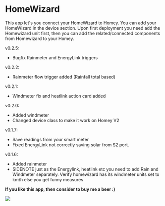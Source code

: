 # HomeWizard

This app let's you connect your HomeWizard to Homey. You can add your HomeWizard in the device section.
Upon first deployment you need add the Homewizard unit first, then you can add the related/connected components from Homewizard to your Homey.

v0.2.5:
* Bugfix Rainmeter and EnergyLink triggers

v0.2.2:
* Rainmeter flow trigger added (Rainfall total based)

v0.2.1:
* Windmeter fix and heatlink action card added

v0.2.0:
* Added windmeter
* Changed device class to make it work on Homey V2

v0.1.7:
* Save readings from your smart meter
* Fixed EnergyLink not correctly saving solar from S2 port.

v0.1.6:
* Added rainmeter
* SIDENOTE just as the Energylink, heatlink etc you need to add Rain and Windmeter separately.
  Verify homewizard has its windmeter units set to km/h else you get funny measures

**If you like this app, then consider to buy me a beer :)**

[![](https://www.paypalobjects.com/en_US/i/btn/btn_donateCC_LG.gif)](https://www.paypal.com/paypalme2/jtebbens)
